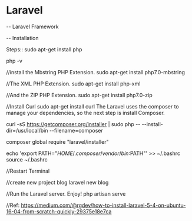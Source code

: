 # Laravel

-- Laravel Framework

-- Installation

Steps::
sudo apt-get install php

php -v

//install the Mbstring PHP Extension.
sudo apt-get install php7.0-mbstring

//The XML PHP Extension.
sudo apt-get install php-xml

//And the ZIP PHP Extension.
sudo apt-get install php7.0-zip

//Install Curl
sudo apt-get install curl
The Laravel uses the composer to manage your dependencies, so the next step is install Composer.

curl -sS https://getcomposer.org/installer | sudo php -- --install-dir=/usr/local/bin --filename=composer

composer global require "laravel/installer"

echo 'export PATH="$HOME/.composer/vendor/bin:$PATH"' >> ~/.bashrc
source ~/.bashrc


//Restart Terminal

//create new project blog
laravel new blog


//Run the Laravel server. Enjoy!
php artisan serve


//Ref: https://medium.com/@rgdev/how-to-install-laravel-5-4-on-ubuntu-16-04-from-scratch-quickly-29375e18e7ca




